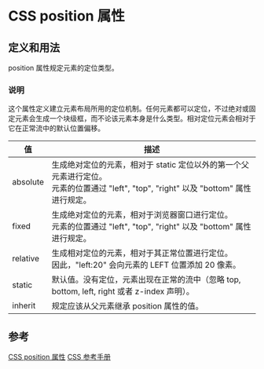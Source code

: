 # CSS position 属性

## 定义和用法

position 属性规定元素的定位类型。

### 说明
这个属性定义建立元素布局所用的定位机制。任何元素都可以定位，不过绝对或固定元素会生成一个块级框，而不论该元素本身是什么类型。相对定位元素会相对于它在正常流中的默认位置偏移。

|  值   | 描述  |
|  ----  | ----  |
| absolute  | 生成绝对定位的元素，相对于 static 定位以外的第一个父元素进行定位。</br> 元素的位置通过 "left", "top", "right" 以及 "bottom" 属性进行规定。  |
| fixed  | 生成绝对定位的元素，相对于浏览器窗口进行定位。</br>元素的位置通过 "left", "top", "right" 以及 "bottom" 属性进行规定。  |
| relative  | 生成相对定位的元素，相对于其正常位置进行定位。</br>因此，"left:20" 会向元素的 LEFT 位置添加 20 像素。  |
| static  | 默认值。没有定位，元素出现在正常的流中（忽略 top, bottom, left, right 或者 z-index 声明）。  |
| inherit  | 规定应该从父元素继承 position 属性的值。 |


## 参考
[CSS position 属性](https://www.w3school.com.cn/cssref/pr_class_position.asp)
[CSS 参考手册](https://www.w3school.com.cn/cssref/index.asp)




<ad/>
<comment/>